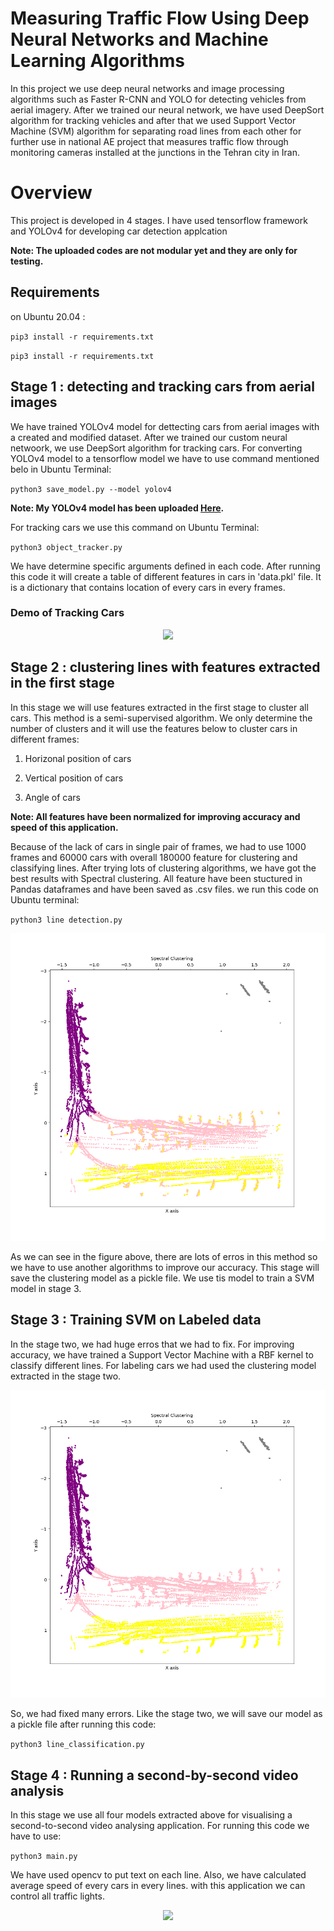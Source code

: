 # Measuring Traffic Flow Using Deep Neural Networks and Machine Learning Algorithms
In this project we use deep neural networks and image processing algorithms such as Faster R-CNN and YOLO for detecting vehicles from aerial imagery. After we trained our neural network, we have used DeepSort algorithm for tracking vehicles and after that we used Support Vector Machine (SVM) algorithm for separating road lines from each other for further use in national AE project that measures traffic flow through monitoring cameras installed at the junctions in the Tehran city in Iran.

# Overview

This project is developed in 4 stages. I have used tensorflow framework and YOLOv4 for developing car detection applcation

**Note: The uploaded codes are not modular yet and they are only for testing.**

## Requirements
on Ubuntu 20.04 :

`pip3 install -r requirements.txt`

`pip3 install -r requirements.txt`
    
## Stage 1 : detecting and tracking cars from aerial images

We have trained YOLOv4 model for dettecting cars from aerial images with a created and modified dataset. After we trained our custom neural netwoork, we use DeepSort algorithm for tracking cars. For converting YOLOv4 model to a tensorflow model we have to use command mentioned belo in Ubuntu Terminal:

`python3 save_model.py --model yolov4 `

**Note: My YOLOv4 model has been uploaded [Here](https://doc-08-84-docs.googleusercontent.com/docs/securesc/20suh9go1v3vlarroa5dsp4m809n4rbh/3ssikq7biincudege1abqb60la8oqrop/1623158550000/15400991575326207325/15400991575326207325/1krNerPoMZfPJXf-a9rgNXEILY0201gex?e=download&authuser=0&nonce=0761t5u6j0802&user=15400991575326207325&hash=6jfus4akvt3gkj2284m9bdd373df5l83).**

For tracking cars we use this command on Ubuntu Terminal:

`python3 object_tracker.py`

We have determine specific arguments defined in each code. After running this code it will create a table of different features in cars in 'data.pkl' file. It is a dictionary that contains location of every cars in every frames.

### Demo of Tracking Cars

<p align="center"><img src="data/helpers/tracking.gif"\></p>

## Stage 2 : clustering lines with features extracted in the first stage

In this stage we will use features extracted in the first stage to cluster all cars. This method is a semi-supervised algorithm. We only determine the number of clusters and it will use the features below to cluster cars in different frames:

1. Horizonal position of cars

2. Vertical position of cars

3. Angle of cars

**Note: All features have been normalized for improving accuracy and speed of this application.**

Because of the lack of cars in single pair of frames, we had to use 1000 frames and 60000 cars with overall 180000 feature for clustering and classifying lines. After trying lots of clustering algorithms, we have got the best results with Spectral clustering. All feature have been stuctured in Pandas dataframes and have been saved as .csv files. we run this code on Ubuntu terminal:

`python3 line detection.py`

<p align="center"><img src="data/helpers/spec_4.png"\></p>

As we can see in the figure above, there are lots of erros in this method so we have to use another algorithms to improve our accuracy. This stage will save the clustering model as a pickle file. We use tis model to train a SVM model in stage 3.

## Stage 3 : Training SVM on Labeled data

In the stage two, we had huge erros that we had to fix. For improving accuracy, we have trained a Support Vector Machine with a RBF kernel to classify different lines. For labeling cars we had used the clustering model extracted in the stage two. 

<p align="center"><img src="data/helpers/spec_4_svm.png"\></p>

So, we had fixed many errors. Like the stage two, we will save our model as a pickle file after running this code:

`python3 line_classification.py`

## Stage 4 : Running a second-by-second video analysis

In this stage we use all four models extracted above for visualising a second-to-second video analysing application. For running this code we have to use:

`python3 main.py`

We have used opencv to put text on each line. Also, we have calculated average speed of every cars in every lines. with this application we can control all traffic lights.

<p align="center"><img src="data/helpers/classification.gif"\></p>
